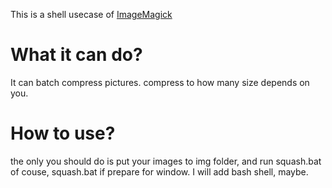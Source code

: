 This is a shell usecase of [ImageMagick](https://github.com/ImageMagick/ImageMagick)

# What it can do?
It can batch compress pictures. compress to how many size depends on you. 

# How to use?
the only you should do is put your images to img folder, and run squash.bat
of couse, squash.bat if prepare for window.
I will add bash shell, maybe.


